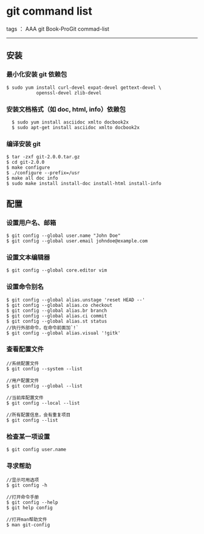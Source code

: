 ﻿# git command list

tags ： AAA git Book-ProGit commad-list

---

## 安装

### 最小化安装 git 依赖包
```
$ sudo yum install curl-devel expat-devel gettext-devel \
           openssl-devel zlib-devel
```
### 安装文档格式（如 doc, html, info）依赖包
```
  $ sudo yum install asciidoc xmlto docbook2x
  $ sudo apt-get install asciidoc xmlto docbook2x
```
### 编译安装 git
```
$ tar -zxf git-2.0.0.tar.gz
$ cd git-2.0.0
$ make configure
$ ./configure --prefix=/usr
$ make all doc info
$ sudo make install install-doc install-html install-info
```

## 配置

### 设置用户名、邮箱
```
$ git config --global user.name "John Doe"
$ git config --global user.email johndoe@example.com
```
### 设置文本编辑器
```
$ git config --global core.editor vim
```
### 设置命令别名
```
$ git config --global alias.unstage 'reset HEAD --'
$ git config --global alias.co checkout
$ git config --global alias.br branch
$ git config --global alias.ci commit
$ git config --global alias.st status
//执行外部命令，在命令前面加`!`
$ git config --global alias.visual '!gitk'
```
### 查看配置文件
```
//系统配置文件
$ git config --system --list

//用户配置文件
$ git config --global --list

//当前库配置文件
$ git config --local --list

//所有配置信息，会有重复项目
$ git config --list
```
### 检查某一项设置
```
$ git config user.name
```
### 寻求帮助
```
//显示可用选项
$ git config -h

//打开命令手册
$ git config --help
$ git help config

//打开man帮助文件
$ man git-config
```



